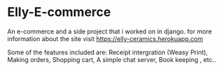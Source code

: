 
# Elly-E-commerce
An e-commerce and a side project that i worked on in django.
for more information about the site visit https://elly-ceramics.herokuapp.com

Some of the features included are:
  Receipt intergration (Weasy Print),
  Making orders,
  Shopping cart,
  A simple chat server,
  Book keeping ,
  etc..
  


